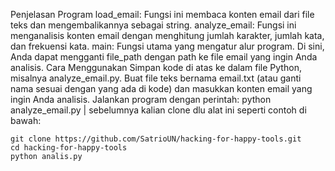 Penjelasan Program
    load_email: Fungsi ini membaca konten email dari file teks dan mengembalikannya sebagai string.
    analyze_email: Fungsi ini menganalisis konten email dengan menghitung jumlah karakter, jumlah kata, dan frekuensi kata.
    main: Fungsi utama yang mengatur alur program. Di sini, Anda dapat mengganti file_path dengan path ke file email yang ingin Anda analisis.
Cara Menggunakan
    Simpan kode di atas ke dalam file Python, misalnya analyze_email.py.
    Buat file teks bernama email.txt (atau ganti nama sesuai dengan yang ada di kode) dan masukkan konten email yang ingin Anda analisis.
    Jalankan program dengan perintah: python analyze_email.py | sebelumnya kalian clone dlu alat ini seperti contoh di bawah:
    
    git clone https://github.com/SatrioUN/hacking-for-happy-tools.git
    cd hacking-for-happy-tools
    python analis.py
    


